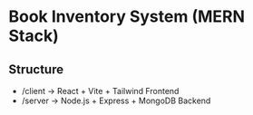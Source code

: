 # Book Inventory System (MERN Stack)

## Structure
- /client → React + Vite + Tailwind Frontend
- /server → Node.js + Express + MongoDB Backend